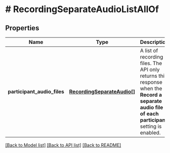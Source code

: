 # # RecordingSeparateAudioListAllOf

## Properties

Name | Type | Description | Notes
------------ | ------------- | ------------- | -------------
**participant_audio_files** | [**RecordingSeparateAudio[]**](RecordingSeparateAudio.md) | A list of recording files. The API only returns this response when the **Record a separate audio file of each participant** setting is enabled. | [optional]

[[Back to Model list]](../../README.md#models) [[Back to API list]](../../README.md#endpoints) [[Back to README]](../../README.md)
